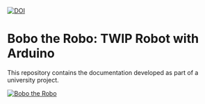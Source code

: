 [![DOI](https://zenodo.org/badge/1015992026.svg)](https://doi.org/10.5281/zenodo.16982844)

# Bobo the Robo: TWIP Robot with Arduino

This repository contains the documentation developed as part of a university project.

[![Bobo the Robo](https://youtu.be/l3WrvmigYPI/0.jpg)](https://youtu.be/l3WrvmigYPI)
